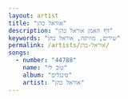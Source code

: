 ```yaml
---
layout: artist
title: "אוראל כהן"
description: "דף האמן אוראל כהן"
keywords: "שירים, מוזיקה, אוראל כהן"
permalink: /artists/אוראל-כהן/
songs:
  - number: "44788"
    name: "טוב לי"
    album: "סינגלים"
    artist: "אוראל כהן"
---
```

